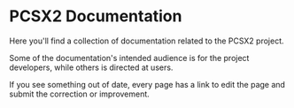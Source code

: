 # PCSX2 Documentation

Here you'll find a collection of documentation related to the PCSX2 project.

Some of the documentation's intended audience is for the project developers, while others is directed at users.

If you see something out of date, every page has a link to edit the page and submit the correction or improvement.
